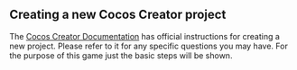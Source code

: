## Creating a new Cocos Creator project
The [Cocos Creator Documentation]() has official instructions for creating a new project. Please refer to it for any specific questions you may have. For the purpose of this game just the basic steps will be shown.
